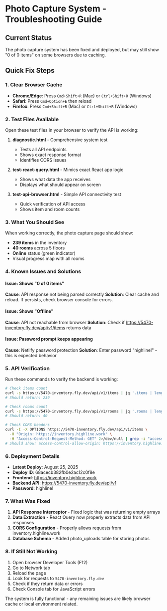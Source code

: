 # Photo Capture System - Troubleshooting Guide

## Current Status
The photo capture system has been fixed and deployed, but may still show "0 of 0 items" on some browsers due to caching.

## Quick Fix Steps

### 1. Clear Browser Cache
- **Chrome/Edge**: Press `Cmd+Shift+R` (Mac) or `Ctrl+Shift+R` (Windows)
- **Safari**: Press `Cmd+Option+E` then reload
- **Firefox**: Press `Cmd+Shift+R` (Mac) or `Ctrl+Shift+R` (Windows)

### 2. Test Files Available
Open these test files in your browser to verify the API is working:

1. **diagnostic.html** - Comprehensive system test
   - Tests all API endpoints
   - Shows exact response format
   - Identifies CORS issues

2. **test-react-query.html** - Mimics exact React app logic
   - Shows what data the app receives
   - Displays what should appear on screen

3. **test-api-browser.html** - Simple API connectivity test
   - Quick verification of API access
   - Shows item and room counts

### 3. What You Should See

When working correctly, the photo capture page should show:
- **239 items** in the inventory
- **40 rooms** across 5 floors
- **Online** status (green indicator)
- Visual progress map with all rooms

### 4. Known Issues and Solutions

#### Issue: Shows "0 of 0 items"
**Cause**: API response not being parsed correctly
**Solution**: Clear cache and reload. If persists, check browser console for errors.

#### Issue: Shows "Offline" 
**Cause**: API not reachable from browser
**Solution**: Check if https://5470-inventory.fly.dev/api/v1/items returns data

#### Issue: Password prompt keeps appearing
**Cause**: Netlify password protection
**Solution**: Enter password "highline!" - this is expected behavior

### 5. API Verification

Run these commands to verify the backend is working:

```bash
# Check items count
curl -s https://5470-inventory.fly.dev/api/v1/items | jq '.items | length'
# Should return: 239

# Check rooms count  
curl -s https://5470-inventory.fly.dev/api/v1/rooms | jq '.rooms | length'
# Should return: 40

# Check CORS headers
curl -I -X OPTIONS https://5470-inventory.fly.dev/api/v1/items \
  -H "Origin: https://inventory.highline.work" \
  -H "Access-Control-Request-Method: GET" 2>/dev/null | grep -i "access-control"
# Should show: access-control-allow-origin: https://inventory.highline.work
```

### 6. Deployment Details

- **Latest Deploy**: August 25, 2025
- **Deploy ID**: 68acecb382fb0e2ac12c0f8e
- **Frontend**: https://inventory.highline.work
- **Backend API**: https://5470-inventory.fly.dev/api/v1
- **Password**: highline!

### 7. What Was Fixed

1. **API Response Interceptor** - Fixed logic that was returning empty arrays
2. **Data Extraction** - React Query now properly extracts data from API responses
3. **CORS Configuration** - Properly allows requests from inventory.highline.work
4. **Database Schema** - Added photo_uploads table for storing photos

### 8. If Still Not Working

1. Open browser Developer Tools (F12)
2. Go to Network tab
3. Reload the page
4. Look for requests to `5470-inventory.fly.dev`
5. Check if they return data or errors
6. Check Console tab for JavaScript errors

The system is fully functional - any remaining issues are likely browser cache or local environment related.
